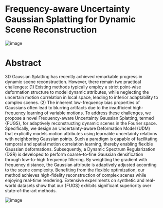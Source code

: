 # Frequency-aware Uncertainty Gaussian Splatting for Dynamic Scene Reconstruction

![image](https://github.com/user-attachments/assets/e1d83227-1d61-4903-bb25-56a35924aa1d)

# Abstract
3D Gaussian Splatting has recently achieved remarkable progress in dynamic scene reconstruction. However, there remain two practical challenges: (1) Existing methods typically employ a strict point-wise deformation structure to model dynamic attributes, while neglecting the uncertain motion correlation in  local space, leading to inferior adaptability to complex scenes. (2) The inherent low-frequency bias properties of Gaussians often lead to blurring artifacts due to the insufficient high-frequency learning of variable motions. To address these challenges, we propose a novel Frequency-aware Uncertainty Gaussian Splatting, termed {FUGS}, for adaptively reconstructing dynamic scenes in the Fourier space. Specifically, we design an Uncertainty-aware Deformation Model (UDM) that explicitly models motion attributes using learnable uncertainty relations with neighboring Gaussian points. Such a paradigm is capable of facilitating temporal and spatial motion correlation learning, thereby enabling flexible Gaussian deformations. Subsequently, a Dynamic Spectrum Regularization (DSR) is developed to perform coarse-to-fine Gaussian densification through low-to-high frequency filtering. By weighting the gradient with frequency distance, the Gaussian attribute is adaptively adjusted according to the scene complexity. Benefiting from the flexible optimization, our method achieves high-fidelity reconstruction of complex scenes while enjoying real-time rendering. Extensive experiments on synthetic and real-world datasets show that our {FUGS} exhibits significant superiority over state-of-the-art methods.

![image](https://github.com/user-attachments/assets/14d7c2cc-de5f-48f7-97e9-f2911f5068e7)
